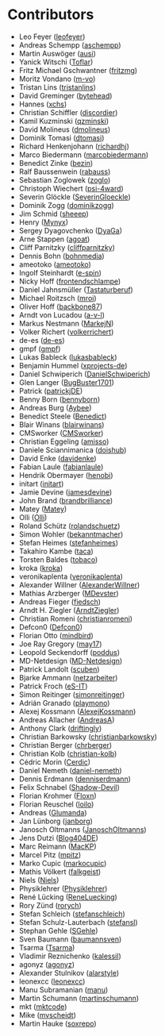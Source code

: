 # Contributors

 * Leo Feyer ([leofeyer](https://github.com/leofeyer))
 * Andreas Schempp ([aschempp](https://github.com/aschempp))
 * Martin Auswöger ([ausi](https://github.com/ausi))
 * Yanick Witschi ([Toflar](https://github.com/Toflar))
 * Fritz Michael Gschwantner ([fritzmg](https://github.com/fritzmg))
 * Moritz Vondano ([m-vo](https://github.com/m-vo))
 * Tristan Lins ([tristanlins](https://github.com/tristanlins))
 * David Greminger ([bytehead](https://github.com/bytehead))
 * Hannes ([xchs](https://github.com/xchs))
 * Christian Schiffler ([discordier](https://github.com/discordier))
 * Kamil Kuzminski ([qzminski](https://github.com/qzminski))
 * David Molineus ([dmolineus](https://github.com/dmolineus))
 * Dominik Tomasi ([dtomasi](https://github.com/dtomasi))
 * Richard Henkenjohann ([richardhj](https://github.com/richardhj))
 * Marco Biedermann ([marcobiedermann](https://github.com/marcobiedermann))
 * Benedict Zinke ([bezin](https://github.com/bezin))
 * Ralf Baussenwein ([rabauss](https://github.com/rabauss))
 * Sebastian Zoglowek ([zoglo](https://github.com/zoglo))
 * Christoph Wiechert ([psi-4ward](https://github.com/psi-4ward))
 * Severin Glöckle ([SeverinGloeckle](https://github.com/SeverinGloeckle))
 * Dominik Zogg ([dominikzogg](https://github.com/dominikzogg))
 * Jim Schmid ([sheeep](https://github.com/sheeep))
 * Henry ([Mynyx](https://github.com/Mynyx))
 * Sergey Dyagovchenko ([DyaGa](https://github.com/DyaGa))
 * Arne Stappen ([agoat](https://github.com/agoat))
 * Cliff Parnitzky ([cliffparnitzky](https://github.com/cliffparnitzky))
 * Dennis Bohn ([bohnmedia](https://github.com/bohnmedia))
 * ameotoko ([ameotoko](https://github.com/ameotoko))
 * Ingolf Steinhardt ([e-spin](https://github.com/e-spin))
 * Nicky Hoff ([frontendschlampe](https://github.com/frontendschlampe))
 * Daniel Jahnsmüller ([Tastaturberuf](https://github.com/Tastaturberuf))
 * Michael Roitzsch ([mroi](https://github.com/mroi))
 * Oliver Hoff ([backbone87](https://github.com/backbone87))
 * Arndt von Lucadou ([a-v-l](https://github.com/a-v-l))
 * Markus Nestmann ([MarkejN](https://github.com/MarkejN))
 * Volker Richert ([volkerrichert](https://github.com/volkerrichert))
 * de-es ([de-es](https://github.com/de-es))
 * gmpf ([gmpf](https://github.com/gmpf))
 * Lukas Bableck ([lukasbableck](https://github.com/lukasbableck))
 * Benjamin Hummel ([xprojects-de](https://github.com/xprojects-de))
 * Daniel Schwiperich ([DanielSchwiperich](https://github.com/DanielSchwiperich))
 * Glen Langer ([BugBuster1701](https://github.com/BugBuster1701))
 * Patrick ([patrickjDE](https://github.com/patrickjDE))
 * Benny Born ([bennyborn](https://github.com/bennyborn))
 * Andreas Burg ([Aybee](https://github.com/Aybee))
 * Benedict Steele ([Benedict](https://github.com/Benedict))
 * Blair Winans ([blairwinans](https://github.com/blairwinans))
 * CMSworker ([CMSworker](https://github.com/CMSworker))
 * Christian Eggeling ([amisso](https://github.com/amisso))
 * Daniele Sciannimanica ([doishub](https://github.com/doishub))
 * David Enke ([davidenke](https://github.com/davidenke))
 * Fabian Laule ([fabianlaule](https://github.com/fabianlaule))
 * Hendrik Obermayer ([henobi](https://github.com/henobi))
 * initart ([initart](https://github.com/initart))
 * Jamie Devine ([jamesdevine](https://github.com/jamesdevine))
 * John Brand ([brandbrilliance](https://github.com/brandbrilliance))
 * Matey ([Matey](https://github.com/Matey))
 * Olli ([Olli](https://github.com/Olli))
 * Roland Schütz ([rolandschuetz](https://github.com/rolandschuetz))
 * Simon Wohler ([bekanntmacher](https://github.com/bekanntmacher))
 * Stefan Heimes ([stefanheimes](https://github.com/stefanheimes))
 * Takahiro Kambe ([taca](https://github.com/taca))
 * Torsten Baldes ([tobaco](https://github.com/tobaco))
 * kroka ([kroka](https://github.com/kroka))
 * veronikaplenta ([veronikaplenta](https://github.com/veronikaplenta))
 * Alexander Willner ([AlexanderWillner](https://github.com/AlexanderWillner))
 * Mathias Arzberger ([MDevster](https://github.com/MDevster))
 * Andreas Fieger ([fiedsch](https://github.com/fiedsch))
 * Arndt H. Ziegler ([ArndtZiegler](https://github.com/ArndtZiegler))
 * Christian Romeni ([christianromeni](https://github.com/christianromeni))
 * Defcon0 ([Defcon0](https://github.com/Defcon0))
 * Florian Otto ([mindbird](https://github.com/mindbird))
 * Joe Ray Gregory ([may17](https://github.com/may17))
 * Leopold Seckendorff ([poddus](https://github.com/poddus))
 * MD-Netdesign ([MD-Netdesign](https://github.com/MD-Netdesign))
 * Patrick Landolt ([scuben](https://github.com/scuben))
 * Bjarke Ammann ([netzarbeiter](https://github.com/netzarbeiter))
 * Patrick Froch ([eS-IT](https://github.com/eS-IT))
 * Simon Reitinger ([simonreitinger](https://github.com/simonreitinger))
 * Adrián Granado ([playmono](https://github.com/playmono))
 * Alexej Kossmann ([AlexejKossmann](https://github.com/AlexejKossmann))
 * Andreas Allacher ([AndreasA](https://github.com/AndreasA))
 * Anthony Clark ([driftingly](https://github.com/driftingly))
 * Christian Barkowsky ([christianbarkowsky](https://github.com/christianbarkowsky))
 * Christian Berger ([chrberger](https://github.com/chrberger))
 * Christian Kolb ([christian-kolb](https://github.com/christian-kolb))
 * Cédric Morin ([Cerdic](https://github.com/Cerdic))
 * Daniel Nemeth ([daniel-nemeth](https://github.com/daniel-nemeth))
 * Dennis Erdmann ([denniserdmann](https://github.com/denniserdmann))
 * Felix Schnabel ([Shadow-Devil](https://github.com/Shadow-Devil))
 * Florian Krohmer ([Floxn](https://github.com/Floxn))
 * Florian Reuschel ([loilo](https://github.com/loilo))
 * Andreas ([Glumanda](https://github.com/Glumanda))
 * Jan Lünborg ([janborg](https://github.com/janborg))
 * Janosch Oltmanns ([JanoschOltmanns](https://github.com/JanoschOltmanns))
 * Jens Dutzi ([Blog404DE](https://github.com/Blog404DE))
 * Marc Reimann ([MacKP](https://github.com/MacKP))
 * Marcel Pitz ([mpitz](https://github.com/mpitz))
 * Marko Cupic ([markocupic](https://github.com/markocupic))
 * Mathis Völkert ([falkgeist](https://github.com/falkgeist))
 * Niels ([Niels](https://github.com/Niels))
 * Physiklehrer ([Physiklehrer](https://github.com/Physiklehrer))
 * René Lücking ([ReneLuecking](https://github.com/ReneLuecking))
 * Rory Zünd ([rorych](https://github.com/rorych))
 * Stefan Schleich ([stefanschleich](https://github.com/stefanschleich))
 * Stefan Schulz-Lauterbach ([stefansl](https://github.com/stefansl))
 * Stephan Gehle ([SGehle](https://github.com/SGehle))
 * Sven Baumann ([baumannsven](https://github.com/baumannsven))
 * Tsarma ([Tsarma](https://github.com/Tsarma))
 * Vladimir Reznichenko ([kalessil](https://github.com/kalessil))
 * agonyz ([agonyz](https://github.com/agonyz))
 * Alexander Stulnikov ([alarstyle](https://github.com/alarstyle))
 * leonexcc ([leonexcc](https://github.com/leonexcc))
 * Manu Subramanian ([manu](https://github.com/manu))
 * Martin Schumann ([martinschumann](https://github.com/martinschumann))
 * mkt ([mktcode](https://github.com/mktcode))
 * Mike ([mvscheidt](https://github.com/mvscheidt))
 * Martin Hauke ([soxrepo](https://github.com/soxrepo))
